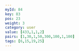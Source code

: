 ```yaml
---
myId: 84
key: 83
pos: 23
weight: 3
category: user
value: [433,1,1,2]
pairs: [1,30,1,50,300,100,1,100]
tags: [6,15,19,25]
---
```

